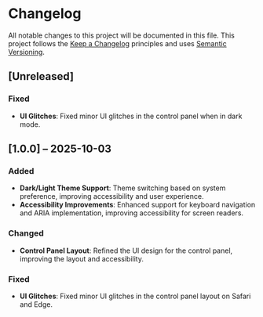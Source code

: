 # Changelog

All notable changes to this project will be documented in this file. This project follows the [Keep a Changelog](https://keepachangelog.com/en/1.0.0/) principles and uses [Semantic Versioning](https://semver.org/).

## [Unreleased]

### Fixed
- **UI Glitches**: Fixed minor UI glitches in the control panel when in dark mode.

## [1.0.0] – 2025-10-03

### Added
- **Dark/Light Theme Support**: Theme switching based on system preference, improving accessibility and user experience.
- **Accessibility Improvements**: Enhanced support for keyboard navigation and ARIA implementation, improving accessibility for screen readers.

### Changed
- **Control Panel Layout**: Refined the UI design for the control panel, improving the layout and accessibility.

### Fixed
- **UI Glitches**: Fixed minor UI glitches in the control panel layout on Safari and Edge.
